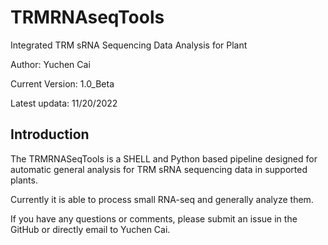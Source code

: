 # TRMRNAseqTools

Integrated TRM sRNA Sequencing Data Analysis for Plant

Author: Yuchen Cai

Current Version: 1.0_Beta

Latest updata: 11/20/2022

## Introduction
The TRMRNASeqTools is a SHELL and Python based pipeline designed for automatic general analysis for TRM sRNA sequencing data in supported plants.

Currently it is able to process small RNA-seq and generally analyze them.

If you have any questions or comments, please submit an issue in the GitHub or directly email to Yuchen Cai.
